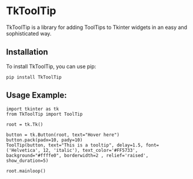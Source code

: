 # TkToolTip

TkToolTip is a library for adding ToolTips to Tkinter widgets in an easy and sophisticated way.

## Installation

To install TkToolTip, you can use pip:

```
pip install TkToolTip
```

## Usage Example:

```
import tkinter as tk
from TkToolTip import ToolTip

root = tk.Tk()

button = tk.Button(root, text="Hover here")
button.pack(padx=10, pady=10)
ToolTip(button, text="This is a tooltip", delay=1.5, font=('Helvetica', 12, 'italic'), text_color='#FF5733', background="#ffffe0", borderwidth=2 , relief='raised', show_duration=5)

root.mainloop()
```